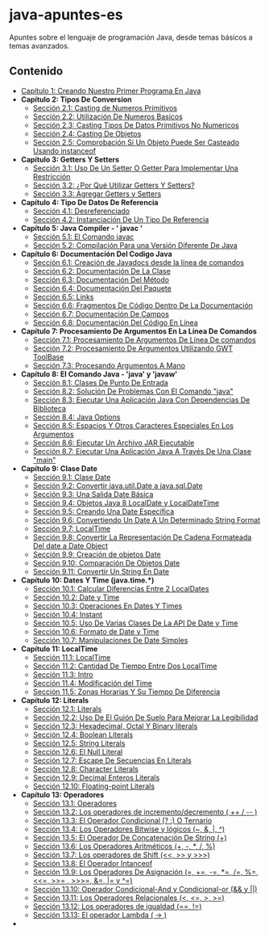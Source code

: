 # java-apuntes-es
Apuntes sobre el lenguaje de programación Java, desde temas básicos a temas avanzados.

## Contenido

* [Capítulo 1: Creando Nuestro Primer Programa En Java](Capitulo-01/PrimerProgramaEnJava.md)
* **Capítulo 2: Tipos De Conversion**
  * [Sección 2.1: Casting de Numeros Primitivos](Capitulo-02/CasteoNumerosPrimitivos.md)
  * [Sección 2.2: Utilización De Numeros Basicos](Capitulo-02/UtilizacionNumerosBasicos.md)
  * [Sección 2.3: Casting Tipos De Datos Primitivos No Numericos](Capitulo-02/CastingPrimitivosNoNumericos.md)
  * [Sección 2.4: Casting De Objetos](Capitulo-02/CastingObjetos.md)
  * [Sección 2.5: Comprobación Si Un Objeto Puede Ser Casteado Usando instanceof ](Capitulo-02/TestingCastingInstanceOf.md)
* **Capítulo 3: Getters Y Setters**
  * [Sección 3.1: Uso De Un Setter O Getter Para Implementar Una Restricción](Capitulo-03/GetterYSetterImplementarRestriccion.md)
  * [Sección 3.2: ¿Por Qué Utilizar Getters Y Setters?](Capitulo-03/PorqueUsarGetterYSetter.md)
  * [Sección 3.3: Agregar Getters y Setters](Capitulo-03/AgregarGetterSetter.md)
* **Capítulo 4: Tipo De Datos De Referencia**
  * [Sección 4.1: Desreferenciado](Capitulo-04/Desreferenciando.md)
  * [Sección 4.2: Instanciación De Un Tipo De Referencia](Capitulo-04/InstanciaTipoReferencia.md)
* **Capítulo 5: Java Compiler - ' javac '**
  * [Sección 5.1: El Comando javac](Capitulo-05/ComandoJavac.md)
  * [Sección 5.2: Compilación Para una Versión Diferente De Java](Capitulo-05/CompilacionParaVersionesDiferentes.md)
* **Capítulo 6: Documentación Del Codigo Java**
  * [Sección 6.1: Creación de Javadocs desde la línea de comandos](Capitulo-06/CreacionJavadocsDesdeLineaComandos.md)
  * [Sección 6.2: Documentación De La Clase](Capitulo-06/DocumentacionDeUnaClase.md)
  * [Sección 6.3: Documentación Del Método](Capitulo-06/DocumentacionDeLosMetodos.md)
  * [Sección 6.4: Documentación Del Paquete](Capitulo-06/DocumentacionDelPaquete.md)
  * [Sección 6.5: Links](Capitulo-06/Links.md)
  * [Sección 6.6: Fragmentos De Código Dentro De La Documentación](Capitulo-06/FragmentosDeCodigoDentroDocumentacion.md)
  * [Sección 6.7: Documentación De Campos](Capitulo-06/DocumentacionDeLosCampos.md)
  * [Sección 6.8: Documentación Del Código En Línea](Capitulo-06/DocumentacionDeCodigoDeUnaLinea.md)
* **Capítulo 7: Procesamiento De Argumentos En La Línea De Comandos**
  * [Sección 7.1: Procesamiento De Argumentos De Línea De comandos](Capitulo-07/ProcesamientoArgumentosLíneaComandos.md)
  * [Sección 7.2: Procesamiento De Argumentos Utilizando GWT ToolBase](Capitulo-07/ProcesamientoArgumentosUsandoGWTToolBase.md)
  * [Sección 7.3: Procesando Argumentos A Mano](Capitulo-07/ProcesandoArgumentosAMano.md)
* **Capítulo 8: El Comando Java - 'java' y 'javaw'**
  * [Sección 8.1: Clases De Punto De Entrada](Capitulo-08/ClasesDePuntoEntrada.md)
  * [Sección 8.2: Solución De Problemas Con El Comando "java"](Capitulo-08/SolucionProblemasConComandoJava.md)
  * [Sección 8.3: Ejecutar Una Aplicación Java Con Dependencias De Biblioteca](Capitulo-08/EjecutarAplicaciónJavaConDependenciasBiblioteca.md)
  * [Sección 8.4: Java Options](Capitulo-08/JavaOptions.md)
  * [Sección 8.5: Espacios Y Otros Caracteres Especiales En Los Argumentos](Capitulo-08/EspaciosYOtrosCaracteresEspecialesEnArgumentos.md)
  * [Sección 8.6: Ejecutar Un Archivo JAR Ejecutable](Capitulo-08/EjecutarArchivoJAREjecutable.md)
  * [Sección 8.7: Ejecutar Una Aplicación Java A Través De Una Clase "main"](Capitulo-08/EjecutarATravesDeMainClass.md)
* **Capítulo 9: Clase Date**
  * [Sección 9.1: Clase Date](Capitulo-09/ClaseDate.md)
  * [Sección 9.2: Convertir java.util.Date a java.sql.Date](Capitulo-09/ConvertirutilDateAsqlDate.md)
  * [Sección 9.3: Una Salida Date Básica](Capitulo-09/FechaDeSalidaBasica.md)
  * [Sección 9.4: Objetos Java 8 LocalDate y LocalDateTime](Capitulo-09/JavaOchoObjetosLocalDateYLocalDateTime.md)
  * [Sección 9.5: Creando Una Date Específica](Capitulo-09/CreandoUnaDateEspecifica.md)
  * [Sección 9.6: Convertiendo Un Date A Un Determinado String Format](Capitulo-09/ConvertirFechaADeterminadoStringFormat.md)
  * [Sección 9.7: LocalTime](Capitulo-09/LocalTime.md)
  * [Sección 9.8: Convertir La Representación De Cadena Formateada Del date a Date Object](Capitulo-09/ConvertirARepresentacionStringFormateadodateaObjetoDate.md)
  * [Sección 9.9: Creación de objetos Date](Capitulo-09/CreandoObjetosDate.md)
  * [Sección 9.10: Comparación De Objetos Date](Capitulo-09/ComparacionObjetosDate.md)
  * [Sección 9.11: Convertir Un String En Date](Capitulo-09/ConvirtiendoStringADate.md)
* **Capítulo 10: Dates Y Time (java.time.*)**
  * [Sección 10.1: Calcular Diferencias Entre 2 LocalDates](Capitulo-10/CalcularDiferenciasEntreDosLocalDates.md)
  * [Sección 10.2: Date y Time](Capitulo-10/DateYTime.md)
  * [Sección 10.3: Operaciones En Dates Y Times](Capitulo-10/OperacionesEnDatesYTimes.md)
  * [Sección 10.4: Instant](Capitulo-10/Momento.md)
  * [Sección 10.5: Uso De Varias Clases De La API De Date y Time](Capitulo-10/UsoVariasClasesDeDateTimeAPI.md)
  * [Sección 10.6: Formato de Date y Time](Capitulo-10/FormatoDateTime.md)
  * [Sección 10.7: Manipulaciones De Date Simples](Capitulo-10/ManipulacionSimpleDeDate.md)
* **Capítulo 11: LocalTime**
  * [Sección 11.1: LocalTime](Capitulo-11/LocalTime.md)
  * [Sección 11.2: Cantidad De Tiempo Entre Dos LocalTime](Capitulo-11/CantidadDeTiempoEntreDosLocalTime.md)
  * [Sección 11.3: Intro](Capitulo-11/Intro.md)
  * [Sección 11.4: Modificación del Time](Capitulo-11/ModificacionTime.md)
  * [Sección 11.5: Zonas Horarias Y Su Tiempo De Diferencia](Capitulo-11/ZonasHorariasYTiempoDeDiferencia.md)
* **Capítulo 12: Literals**
  * [Sección 12.1: Literals](Capitulo-12/Literals.md)
  * [Sección 12.2: Uso De El Guión De Suelo Para Mejorar La Legibilidad](Capitulo-12/UsarGuioDeSueloParaMejorLegibilidad.md)
  * [Sección 12.3: Hexadecimal, Octal Y Binary literals](Capitulo-12/HexadecimalOctalYBinarioLiterals.md)
  * [Sección 12.4: Boolean Literals](Capitulo-12/BooleanLiterals.md)
  * [Sección 12.5: String Literals](Capitulo-12/StringLiterals.md)
  * [Sección 12.6: El Null Literal](Capitulo-12/ElLiteralNull.md)
  * [Sección 12.7: Escape De Secuencias En Literals](Capitulo-12/EscapeDeSecuenciasEnLiterals.md)
  * [Sección 12.8: Character Literals](Capitulo-12/CharacterLiterals.md)
  * [Sección 12.9: Decimal Enteros Literals](Capitulo-12/DecimalIntegerLiterals.md)
  * [Sección 12.10: Floating-point Literals](Capitulo-12/PuntoFlotanteLiterals.md)
* **Capítulo 13: Operadores**
  * [Sección 13.1: Operadores](Capitulo-13/Operadores.md)
  * [Sección 13.2: Los operadores de incremento/decremento ( ++ / -- )](Capitulo-13/OperadoresDeIncrementoYDecremento.md)
  * [Sección 13.3: El Operador Condicional (? :) O Ternario](Capitulo-13/OperadorCondicionalOTernario.md)
  * [Sección 13.4: Los Operadores Bitwise y lógicos (~, &, |, ^)](Capitulo-13/OperadoresBitwiseYLogicos.md)
  * [Sección 13.5: El Operador De Concatenación De String (+)](Capitulo-13/ElOperadorConcantenacionString.md)
  * [Sección 13.6: Los Operadores Aritméticos (+, -, *, /, %)](Capitulo-13/OperadoresAritmeticos.md)
  * [Sección 13.7: Los operadores de Shift (<<, >> y >>>)](Capitulo-13/ShiftOperador.md)
  * [Sección 13.8: El Operador Intanceof](Capitulo-13/OperadorIntanceof.md)
  * [Sección 13.9: Los Operadores De Asignación (=, +=, -=, *=, /=, %=, <<=, >>= , >>>=, &=, |= y ^=)](Capitulo-13/OperadoresAsignacion.md)
  * [Sección 13.10: Operador Condicional-And y Condicional-or (&& y ||)](Capitulo-13/OperadorCondicionalAndYOr.md)
  * [Sección 13.11: Los Operadores Relacionales (<, <=, >, >=)](Capitulo-13/OperadoresRelacionales.md)
  * [Sección 13.12: Los operadores de igualdad (==, !=) ](Capitulo-13/OperadoresDeIgualdad.md)
  * [Sección 13.13: El operador Lambda ( -> )](Capitulo-13/OperadorLambda.md)
* 
  
  
  
